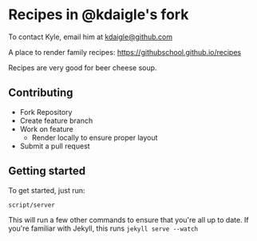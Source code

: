 # Recipes in @kdaigle's fork


To contact Kyle, email him at kdaigle@github.com

A place to render family recipes: https://githubschool.github.io/recipes

Recipes are very good for beer cheese soup.

## Contributing
- Fork Repository
- Create feature branch
- Work on feature
  - Render locally to ensure proper layout
- Submit a pull request

## Getting started

To get started, just run:

```
script/server
```
This will run a few other commands to ensure that you're all up to date. If you're familiar with Jekyll, this runs `jekyll serve --watch`
